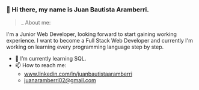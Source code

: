 ### **👋 Hi there, my name is Juan Bautista Aramberri.**

>_ About me:

I'm a Junior Web Developer, looking forward to start gaining working experience. 
I want to become a Full Stack Web Developer and currently I'm working on learning every programming language step by step.
- 🌱 I’m currently learning SQL.
- 📫 How to reach me:
  - www.linkedin.com/in/juanbautistaaramberri
  - juanaramberri02@gmail.com


<!-- 
**Juamba02/Juamba02** is a ✨ _special_ ✨ repository because its `README.md` (this file) appears on your GitHub profile.

Here are some ideas to get you started:

- 🔭 I’m currently working on ...
- 🌱 I’m currently learning ...
- 👯 I’m looking to collaborate on ...
- 🤔 I’m looking for help with ...
- 💬 Ask me about ...
- 📫 How to reach me: ...
- 😄 Pronouns: ...
- ⚡ Fun fact: ...
-->

